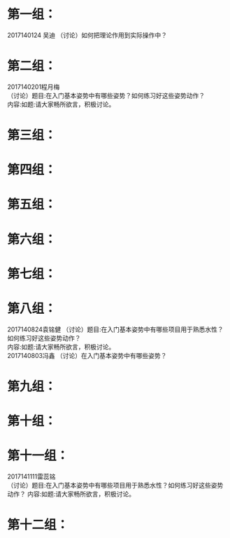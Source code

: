 # 第一组：  
2017140124 吴迪
（讨论）如何把理论作用到实际操作中？
# 第二组：
2017140201程月梅  
（讨论）题目:在入门基本姿势中有哪些姿势？如何练习好这些姿势动作？  
内容:如题:请大家畅所欲言，积极讨论。
# 第三组：
# 第四组：
# 第五组：
# 第六组：
# 第七组：
# 第八组：
2017140824袁铭健
（讨论）题目:在入门基本姿势中有哪些项目用于熟悉水性？如何练习好这些姿势动作？  
内容:如题:请大家畅所欲言，积极讨论。  
2017140803冯鑫
（讨论）在入门基本姿势中有哪些姿势？
# 第九组：
# 第十组：
# 第十一组：
2017141111雷蕊铭  
（讨论）题目:在入门基本姿势中有哪些项目用于熟悉水性？如何练习好这些姿势动作？
内容:如题:请大家畅所欲言，积极讨论。
# 第十二组：
